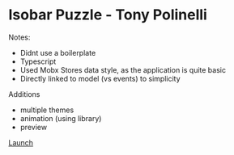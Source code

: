 # Isobar Puzzle - Tony Polinelli

Notes:

* Didnt use a boilerplate
* Typescript
* Used Mobx Stores data style, as the application is quite basic
* Directly linked to model (vs events) to simplicity

Additions

* multiple themes
* animation (using library)
* preview

[Launch](https://tonypee.github.io/isobar_codechallenge/dist/)
